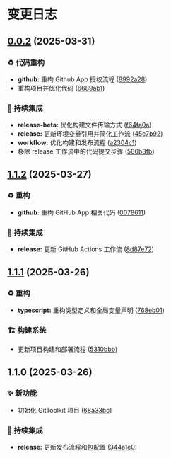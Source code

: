 # 变更日志

## [0.0.2](https://github.com/ClarityJS/git-neko-kit/compare/v0.0.1...v0.0.2) (2025-03-31)


### ♻️ 代码重构

* **github:** 重构 Github App 授权流程 ([8992a28](https://github.com/ClarityJS/git-neko-kit/commit/8992a28f87317e65c5414c00430ba17d5c1ac820))
* 重构项目并优化代码 ([6689ab1](https://github.com/ClarityJS/git-neko-kit/commit/6689ab1e962f8623c16a1cfb4006008bc0220f12))


### 🎡 持续集成

* **release-beta:** 优化构建文件传输方式 ([f64fa0a](https://github.com/ClarityJS/git-neko-kit/commit/f64fa0a20bfdaa84fa8dd832d6de82f598023741))
* **release:** 更新环境变量引用并简化工作流 ([45c7b92](https://github.com/ClarityJS/git-neko-kit/commit/45c7b92d04ea2c5e007fc48b2e19350c0833d5cd))
* **workflow:** 优化构建和发布流程 ([a2304c1](https://github.com/ClarityJS/git-neko-kit/commit/a2304c1af2a0aa2001926cdaeb0f03d035ad181c))
* 移除 release 工作流中的代码提交步骤 ([566b3fb](https://github.com/ClarityJS/git-neko-kit/commit/566b3fb8fda9a50853b6c316f9172c91b3da174e))

## [1.1.2](https://github.com/ClarityJS/git-neko-kit/compare/v1.1.1...v1.1.2) (2025-03-27)

### ♻️ 重构

* **github:** 重构 GitHub App 相关代码 ([0078611](https://github.com/ClarityJS/git-neko-kit/commit/0078611b6063f6a712df4f7edbc67790d3a9a35a))

### 🔄 持续集成

* **release:** 更新 GitHub Actions 工作流 ([8d87e72](https://github.com/ClarityJS/git-neko-kit/commit/8d87e72abc2f781226e3f5c7b4288aa37bd4cc3c))

## [1.1.1](https://github.com/ClarityJS/git-neko-kit/compare/v1.1.0...v1.1.1) (2025-03-26)

### ♻️ 重构

* **typescript:** 重构类型定义和全局变量声明 ([768eb01](https://github.com/ClarityJS/git-neko-kit/commit/768eb01adf2491d618437229f626f3e46161c976))

### 🏗️ 构建系统

* 更新项目构建和部署流程 ([5310bbb](https://github.com/ClarityJS/git-neko-kit/commit/5310bbbfddef075828bf9b03f43fda8af79f3794))

## 1.1.0 (2025-03-26)

### ✨ 新功能

* 初始化 GitToolkit 项目 ([68a33bc](https://github.com/ClarityJS/git-neko-kit/commit/68a33bc46a87a06a0adc7ac73c6ee473bee1f97b))

### 🔄 持续集成

* **release:** 更新发布流程和包配置 ([344a1e0](https://github.com/ClarityJS/git-neko-kit/commit/344a1e0b25555c627f34825a5119aa5e9c8b404a))
